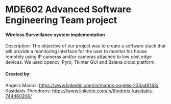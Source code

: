# MDE602 Advanced Software Engineering Team project

#### Wireless Surveillance system implementation
Description: The objective of our project was to create a software stack that will provide a monitoring interface for the user to monitor his house remotely using IP cameras and/or cameras attached to low cost edge devices. We used opencv, Pyro, Tkinter GUI and Balena cloud platform.


#### Created by:<br />
Angelis Marios: https://www.linkedin.com/in/marios-angelis-233a46143/<br />
Kasidakis Theodoros: https://www.linkedin.com/in/thodoris-kasidakis-744460206/<br />


